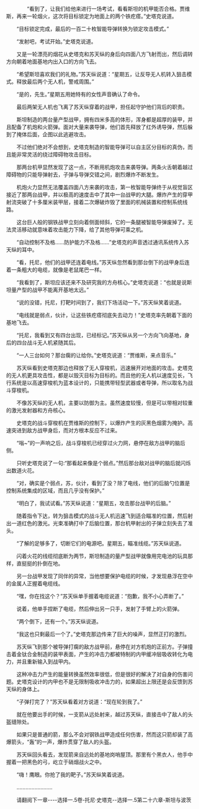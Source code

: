 <div class="read-content j_readContent" id="">
                <p>　　　　“看到了，让我们给他来进行一场考试，看看斯坦的机甲能否合格。贾维斯，再来一轮烟火，这次将目标锁定为地面上的两个铁疙瘩。”史塔克说道。<p>　　“目标锁定完成，最后的一百二十枚智能导弹转换为锁定攻击模式。”<p>　　“发射吧，考试开始。”史塔克说道。<p>　　又是一轮漂亮的烟花从史塔克和苏天纵的身后向四面八方飞射而出，然后调转方向朝着地面基地内出入口的方向飞去。<p>　　“希望斯坦喜欢我们的礼物。”苏天纵说道：“星期五，让反导无人机转入狙击模式。释放最后两个无人机，警戒周围。”<p>　　“是的，先生。”星期五用她特有的女性声音确认了命令。<p>　　最后两架无人机也飞离了苏天纵穿着的战甲，担任起守护他们背后的职责。<p>　　斯坦制造的两台量产型战甲，拥有四米多高的体形，浑身都是超厚的装甲，并且配备了机炮和火箭弹。面对大量来袭导弹，他们首先释放了红外诱导弹，然后躲到了掩体后面，企图以此逃避攻击。<p>　　不过他们绝对不会想到，史塔克制造的智能导弹可以自主区分目标的真伪，而且能非常灵活的绕过障碍物攻击目标。<p>　　那两台机甲显然发现了这一点，不断用机炮攻击来袭导弹。两条火舌朝着越过障碍物的只能导弹射去，子弹与导弹交错之间，剧烈爆炸不断发生。<p>　　机炮火力显然无法覆盖四面八方来袭的攻击，第一枚智能导弹终于从视觉盲区接近了那两台战甲，并以极高的速度击中了其中一台战甲的大腿。爆炸产生的穿甲射流突破了十多厘米装甲层，接着二次爆破炸毁了里面的机械装置和控制系统线路。<p>　　这台巨人般的钢铁战甲立刻向着侧面倾斜，它的一条腿被智能导弹废掉了。无法灵活移动就意味着攻击能力下降，给了其他导弹可乘之机。<p>　　“自动控制不及格……防护能力不及格……”史塔克的声音透过通讯系统传入苏天纵的耳中。<p>　　“看，托尼，他们的战甲还连着电线。”苏天纵忽然看到那台倒下的战甲身后连着一条粗大的电缆，就像是老鼠尾巴一样。<p>　　“我看到了，斯坦应该还来不及研究我的方舟核心。”史塔克说道：“也就是说斯坦量产型的战甲不能离开基地太远。”<p>　　“说的没错，托尼，打靶时间到了，我们下场活动一下。”苏天纵笑着说道。<p>　　“电线就是弱点，伙计，让这些铁疙瘩彻底失去动力！”史塔克率先朝着下面的基地飞去。<p>　　“托尼，我看到又有四台出现，已经标记。”苏天纵从另一个方向飞向基地，身后的四台战斗无人机紧随其后。<p>　　“一人三台如何？那台瘸的让给你。”史塔克说道：“贾维斯，来点音乐。”<p>　　苏天纵看到史塔克那边也释放了无人穿梭机，迅速展开对地面的攻击。史塔克的无人机更具攻击性，都是以毁灭目标为目标的。而且他的无人机以速度见长，飞行系统是以高速穿梭机为蓝本设计的，只能携带轻型武器或者导弹，所以取名为战斗穿梭机。<p>　　不像苏天纵的无人机，主要以防御为主。虽然速度较慢，但是可以带相对较重的激光发射器和方舟核心。<p>　　史塔克的战斗穿梭机在贾维斯的控制下，以爆炸产生的灰黑色烟雾为掩护。高速突进到敌方战甲身后，而对方根本反应不过来。<p>　　“嗡~”的一声响之后，战斗穿梭机已经穿过火力网，悬停在敌方战甲的脑后侧。<p>　　只听史塔克说了一句:“那看起来像是个弱点。”然后那台敌对战甲的脑后就闪烁出数道火花。<p>　　“对，确实是个弱点，苏，伙计，看到了没？除了电线，他们的后脑勺位置是控制系统集成的区域，而且几乎没有保护。”<p>　　“明白了，我试试看。”苏天纵说道：“星期五，攻击那台战甲的后脑。”<p>　　随着指令下达，转为狙击模式的战斗无人机迅速飞到适合瞄准的位置，然后射出一道红色的激光。光束准确打中了后脑位置，那台机甲射出的子弹立刻失去了准头。<p>　　“了解的足够多了，切断它们的电源吧。星期五，瞄准线缆。”苏天纵说道。<p>　　闪着火花的线缆彻底断为两节，斯坦制造的量产型战甲就像用完电池的玩具那样，直挺挺的扑倒在地。<p>　　另一台战甲发现了同伴的异常，当他想要保护电缆的时候，才发现悬浮在空中的金属人正握着电缆线。<p>　　“嘿，你在找这个？”苏天纵单手握着电缆说道：“抱歉，我不小心弄断了。”<p>　　说着，他单手捏断了电缆，然后伸出另一只手，发射了手臂上的火箭弹。<p>　　“两个倒下，还有一个。”苏天纵说道。<p>　　“我这也只剩最后一个了。”史塔克那边传来了巨大的噪声，显然正打的激烈。<p>　　苏天纵飞到那个被导弹打瘸的敌方战甲前，悬停在对方机炮的正前方。子弹撞击着金钛合金制造的装甲表面，产生的冲击力都被特制的内甲缓冲层吸收转化为电力，并且重新输入到战甲内。<p>　　这种冲击力产生的能量转换虽然效率很低，但是很好的解决了对自身的伤害问题。史塔克设计的内甲也不是无限制吸收冲击力的，如果超出上限还是会反馈到苏天纵的身体上。<p>　　“子弹打完了？”苏天纵看着对方说道：“现在轮到我了。”<p>　　就在他要出手的时候，一支箭从远处射来，越过苏天纵，直接击中了敌人的头盔缝隙处。<p>　　如果只是普通的箭，那么不会对钢铁战甲造成任何伤害，然而这只箭却装了高爆箭头，“轰”的一声，爆炸贯穿了敌人的头盔。<p>　　苏天纵回头看去，发现箭来自远处的基地岗哨屋顶。那里有个黑衣人，他手中握着一把黑色的弓，屹立于硝烟战火之中。<p>　　“嗨！鹰眼。你抢了我的靶子。”苏天纵笑着说道。<p>　　……………………<p>　　请翻阅下一章----选择一.5卷-托尼·史塔克--选择一.5第二十六章-斯坦与波茨<p> 
            </div>